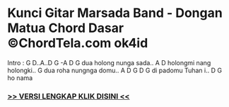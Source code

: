 
 # Kunci Gitar Marsada Band - Dongan Matua Chord Dasar ©ChordTela.com ok4id


Intro : G D..A..D G -A D G dua holong nunga sada.. A D holongmi nang holongki.. G dua roha nungnga domu.. A D G D G di padomu Tuhan i.. D G ho nama

###  <a href="https://shortlighzx.web.app?sq=Kunci Gitar Marsada Band - Dongan Matua Chord Dasar ©ChordTela.com"> >> VERSI LENGKAP KLIK DISINI << </a>
